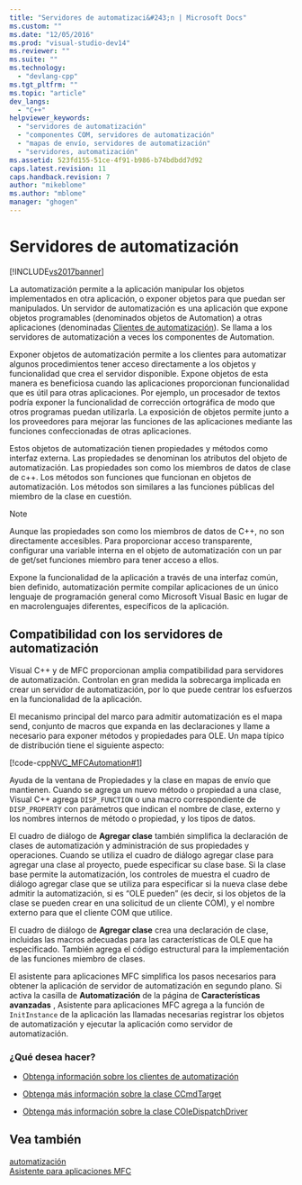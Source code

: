 ```yaml
---
title: "Servidores de automatizaci&#243;n | Microsoft Docs"
ms.custom: ""
ms.date: "12/05/2016"
ms.prod: "visual-studio-dev14"
ms.reviewer: ""
ms.suite: ""
ms.technology: 
  - "devlang-cpp"
ms.tgt_pltfrm: ""
ms.topic: "article"
dev_langs: 
  - "C++"
helpviewer_keywords: 
  - "servidores de automatización"
  - "componentes COM, servidores de automatización"
  - "mapas de envío, servidores de automatización"
  - "servidores, automatización"
ms.assetid: 523fd155-51ce-4f91-b986-b74bdbdd7d92
caps.latest.revision: 11
caps.handback.revision: 7
author: "mikeblome"
ms.author: "mblome"
manager: "ghogen"
---
```

# Servidores de automatizaci&#243;n
[!INCLUDE[vs2017banner](../assembler/inline/includes/vs2017banner.md)]

La automatización permite a la aplicación manipular los objetos implementados en otra aplicación, o exponer objetos para que puedan ser manipulados.  Un servidor de automatización es una aplicación que expone objetos programables \(denominados objetos de Automation\) a otras aplicaciones \(denominadas [Clientes de automatización](../mfc/automation-clients.md)\).  Se llama a los servidores de automatización a veces los componentes de Automation.  
  
 Exponer objetos de automatización permite a los clientes para automatizar algunos procedimientos tener acceso directamente a los objetos y funcionalidad que crea el servidor disponible.  Expone objetos de esta manera es beneficiosa cuando las aplicaciones proporcionan funcionalidad que es útil para otras aplicaciones.  Por ejemplo, un procesador de textos podría exponer la funcionalidad de corrección ortográfica de modo que otros programas puedan utilizarla.  La exposición de objetos permite junto a los proveedores para mejorar las funciones de las aplicaciones mediante las funciones confeccionadas de otras aplicaciones.  
  
 Estos objetos de automatización tienen propiedades y métodos como interfaz externa.  Las propiedades se denominan los atributos del objeto de automatización.  Las propiedades son como los miembros de datos de clase de c\+\+.  Los métodos son funciones que funcionan en objetos de automatización.  Los métodos son similares a las funciones públicas del miembro de la clase en cuestión.  
  
> [!NOTE]
>  Aunque las propiedades son como los miembros de datos de C\+\+, no son directamente accesibles.  Para proporcionar acceso transparente, configurar una variable interna en el objeto de automatización con un par de get\/set funciones miembro para tener acceso a ellos.  
  
 Expone la funcionalidad de la aplicación a través de una interfaz común, bien definido, automatización permite compilar aplicaciones de un único lenguaje de programación general como Microsoft Visual Basic en lugar de en macrolenguajes diferentes, específicos de la aplicación.  
  
##  <a name="_core_support_for_automation_servers"></a> Compatibilidad con los servidores de automatización  
 Visual C\+\+ y de MFC proporcionan amplia compatibilidad para servidores de automatización.  Controlan en gran medida la sobrecarga implicada en crear un servidor de automatización, por lo que puede centrar los esfuerzos en la funcionalidad de la aplicación.  
  
 El mecanismo principal del marco para admitir automatización es el mapa send, conjunto de macros que expanda en las declaraciones y llame a necesario para exponer métodos y propiedades para OLE.  Un mapa típico de distribución tiene el siguiente aspecto:  
  
 [!code-cpp[NVC_MFCAutomation#1](../mfc/codesnippet/CPP/automation-servers_1.cpp)]  
  
 Ayuda de la ventana de Propiedades y la clase en mapas de envío que mantienen.  Cuando se agrega un nuevo método o propiedad a una clase, Visual C\+\+ agrega `DISP_FUNCTION` o una macro correspondiente de `DISP_PROPERTY` con parámetros que indican el nombre de clase, externo y los nombres internos de método o propiedad, y los tipos de datos.  
  
 El cuadro de diálogo de **Agregar clase** también simplifica la declaración de clases de automatización y administración de sus propiedades y operaciones.  Cuando se utiliza el cuadro de diálogo agregar clase para agregar una clase al proyecto, puede especificar su clase base.  Si la clase base permite la automatización, los controles de muestra el cuadro de diálogo agregar clase que se utiliza para especificar si la nueva clase debe admitir la automatización, si es “OLE pueden” \(es decir, si los objetos de la clase se pueden crear en una solicitud de un cliente COM\), y el nombre externo para que el cliente COM que utilice.  
  
 El cuadro de diálogo de **Agregar clase** crea una declaración de clase, incluidas las macros adecuadas para las características de OLE que ha especificado.  También agrega el código estructural para la implementación de las funciones miembro de clases.  
  
 El asistente para aplicaciones MFC simplifica los pasos necesarios para obtener la aplicación de servidor de automatización en segundo plano.  Si activa la casilla de **Automatización** de la página de **Características avanzadas** , Asistente para aplicaciones MFC agrega a la función de `InitInstance` de la aplicación las llamadas necesarias registrar los objetos de automatización y ejecutar la aplicación como servidor de automatización.  
  
### ¿Qué desea hacer?  
  
-   [Obtenga información sobre los clientes de automatización](../mfc/automation-clients.md)  
  
-   [Obtenga más información sobre la clase CCmdTarget](../mfc/reference/ccmdtarget-class.md)  
  
-   [Obtenga más información sobre la clase COleDispatchDriver](../mfc/reference/coledispatchdriver-class.md)  
  
## Vea también  
 [automatización](../mfc/automation.md)   
 [Asistente para aplicaciones MFC](../mfc/reference/mfc-application-wizard.md)